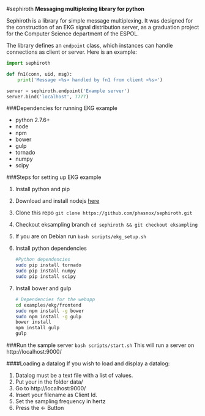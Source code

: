 #sephiroth
**Messaging multiplexing library for python**

Sephiroth is a library for simple message multiplexing. 
It was designed for the construction of an EKG signal distribution server, as a graduation project for the Computer Science department of the ESPOL.

The library defines an `endpoint` class, which instances can handle connections as client or server. Here is an example:

```python
import sephiroth

def fn1(conn, uid, msg):
    print('Message <%s> handled by fn1 from client <%s>')

server = sephiroth.endpoint('Example server')
server.bind('localhost', 7777)
```

###Dependencies for running EKG example
 - python 2.7.6+
 - node
 - npm
 - bower
 - gulp
 - tornado
 - numpy
 - scipy


###Steps for setting up EKG example
 1. Install python and pip
 2. Download and install nodejs [here](http://nodejs.org/download/)
 3. Clone this repo 
     `git clone https://github.com/phasnox/sephiroth.git`
 4. Checkout eksampling branch 
     `cd sephiroth && git checkout eksampling`
 5. If you are on Debian run 
     `bash scripts/ekg_setup.sh`
 6. Install python dependencies

     ```bash
     #Python dependencies
     sudo pip install tornado
     sudo pip install numpy
     sudo pip install scipy
     ```
     
 7. Install bower and gulp

     ```bash
     # Dependencies for the webapp
     cd examples/ekg/frontend
     sudo npm install -g bower
     sudo npm install -g gulp
     bower install
     npm install gulp
     gulp
     ```

###Run the sample server
 `bash scripts/start.sh`
This will run a server on http://localhost:9000/

####Loading a datalog
If you wish to load and display a datalog:
 1. Datalog must be a text file with a list of values.
 2. Put your in the folder data/
 3. Go to http://localhost:9000/
 4. Insert your filename as Client Id.
 5. Set the sampling frequency in hertz
 6. Press the <- Button
